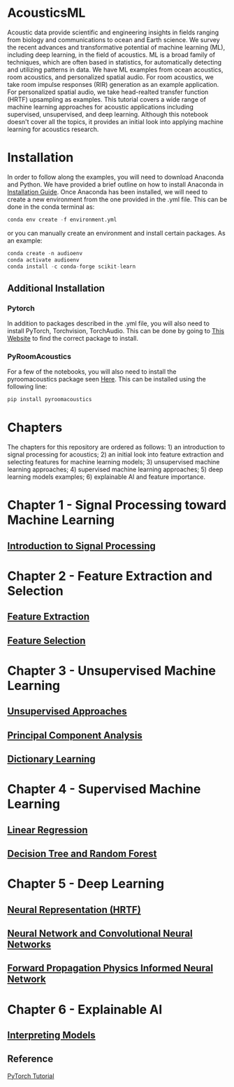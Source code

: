 # AcousticsML
Acoustic data provide scientific and engineering insights in fields ranging from biology and communications to ocean and Earth science. We survey the recent advances and transformative potential of machine learning (ML), including deep learning, in the field of acoustics. ML is a broad family of techniques, which are often based in statistics, for automatically detecting and utilizing patterns in data. We have ML examples from ocean acoustics, room acoustics, and personalized spatial audio. For room acoustics, we take room impulse responses (RIR) generation as an example application. For personalized spatial audio, we take head-realted transfer function (HRTF) upsampling as examples. This tutorial covers a wide range of machine learning approaches for acoustic applications including supervised, unsupervised, and deep learning. Although this notebook doesn't cover all the topics, it provides an initial look into applying machine learning for acoustics research.

# Installation 
In order to follow along the examples, you will need to download Anaconda and Python. We have provided a brief outline on how to install Anaconda in [Installation Guide](Python_Installation_instructions.pdf). Once Anaconda has been installed, we will need to create a new environment from the one provided in the .yml file. This can be done in the conda terminal as: 
```python
conda env create -f environment.yml
```

or you can manually create an environment and install certain packages. As an example:

```python
conda create -n audioenv
conda activate audioenv
conda install -c conda-forge scikit-learn  
```

## Additional Installation
### Pytorch
In addition to packages described in the .yml file, you will also need to install PyTorch, Torchvision, TorchAudio. This can be done by going to [This Website](https://pytorch.org/get-started/locally/) to find the correct package to install. 

### PyRoomAcoustics
For a few of the notebooks, you will also need to install the pyroomacoustics package seen [Here](https://github.com/LCAV/pyroomacoustics). This can be installed using the following line:
```python
pip install pyroomacoustics
```

# Chapters
The chapters for this repository are ordered as follows: 1) an introduction to signal processing for acoustics; 2) an initial look into feature extraction and selecting features for machine learning models; 3) unsupervised machine learning approaches; 4) supervised machine learning approaches; 5) deep learning models examples; 6) explainable AI and feature importance.

# Chapter 1 - Signal Processing toward Machine Learning
## [Introduction to Signal Processing](Introduction_Signal_Processing.ipynb)

# Chapter 2 - Feature Extraction and Selection
## [Feature Extraction](FeatureExtraction.ipynb)

## [Feature Selection](FeatureSelection.ipynb)

# Chapter 3 - Unsupervised Machine Learning
## [Unsupervised Approaches](<Unsupervised Learning -- Long Timeseries.ipynb>)

## [Principal Component Analysis](<PCA -- Creating Sound.ipynb>)

## [Dictionary Learning](dictionary_learning.ipynb)

# Chapter 4 - Supervised Machine Learning
## [Linear Regression](<Linear regression -- Predict the reverberation time.ipynb>)

## [Decision Tree and Random Forest](<DT_RF -- Number Identification .ipynb>)

# Chapter 5 - Deep Learning
## [Neural Representation (HRTF)](<Implicit Neural Representation -- HRTF representation learning and interpolation.ipynb>)

## [Neural Network and Convolutional Neural Networks](<LR|NN|CNN -- Audio Classification.ipynb>)

## [Forward Propagation Physics Informed Neural Network](PINNs_forward.ipynb)

# Chapter 6 - Explainable AI
## [Interpreting Models](<Explainable AI.ipynb>)


## Reference
[PyTorch Tutorial](https://github.com/yunjey/pytorch-tutorial/tree/master)

